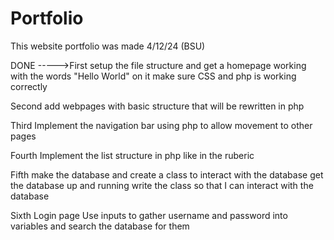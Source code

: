 # Portfolio
 This website portfolio was made 4/12/24 (BSU)

DONE ----->First setup the file structure and get a homepage working with the words "Hello World" on it
  make sure CSS and php is working correctly

Second add webpages with basic structure that will be rewritten in php

Third  Implement the navigation bar using php to allow movement to other pages

Fourth  Implement the list structure in php like in the ruberic

Fifth  make the database and create a class to interact with the database
      get the database up and running
      write the class so that I can interact with the database

Sixth  Login page    Use inputs to gather username and password into variables and search the database for them
